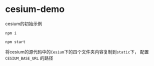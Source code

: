 # cesium-demo
cesium的初始示例

```
npm i

npm start
```
将cesium的源代码中的`Cesium`下的四个文件夹内容复制到`static`下， 配置`CESIUM_BASE_URL` 的路径
